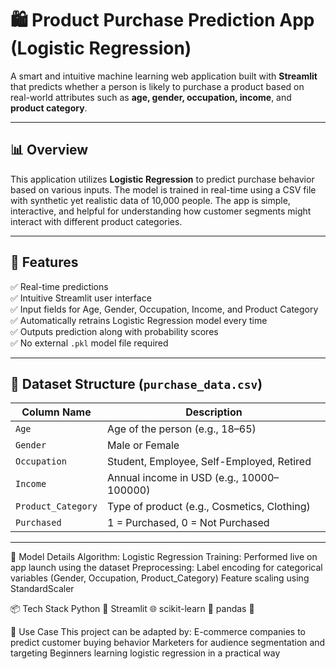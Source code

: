 # 🛍️ Product Purchase Prediction App (Logistic Regression)

A smart and intuitive machine learning web application built with **Streamlit** that predicts whether a person is likely to purchase a product based on real-world attributes such as **age, gender, occupation, income**, and **product category**.

---

## 📊 Overview

This application utilizes **Logistic Regression** to predict purchase behavior based on various inputs. The model is trained in real-time using a CSV file with synthetic yet realistic data of 10,000 people. The app is simple, interactive, and helpful for understanding how customer segments might interact with different product categories.

---

## 🚀 Features

✅ Real-time predictions  
✅ Intuitive Streamlit user interface  
✅ Input fields for Age, Gender, Occupation, Income, and Product Category  
✅ Automatically retrains Logistic Regression model every time  
✅ Outputs prediction along with probability scores  
✅ No external `.pkl` model file required

---

## 📁 Dataset Structure (`purchase_data.csv`)

| Column Name        | Description                                 |
|--------------------|---------------------------------------------|
| `Age`              | Age of the person (e.g., 18–65)             |
| `Gender`           | Male or Female                              |
| `Occupation`       | Student, Employee, Self-Employed, Retired   |
| `Income`           | Annual income in USD (e.g., 10000–100000)   |
| `Product_Category` | Type of product (e.g., Cosmetics, Clothing) |
| `Purchased`        | 1 = Purchased, 0 = Not Purchased             |

---
🧠 Model Details
Algorithm: Logistic Regression
Training: Performed live on app launch using the dataset
Preprocessing:
Label encoding for categorical variables (Gender, Occupation, Product_Category)
Feature scaling using StandardScaler

📦 Tech Stack
Python 🐍
Streamlit 🌐
scikit-learn 🤖
pandas 🐼

🎯 Use Case
This project can be adapted by:
E-commerce companies to predict customer buying behavior
Marketers for audience segmentation and targeting
Beginners learning logistic regression in a practical way

